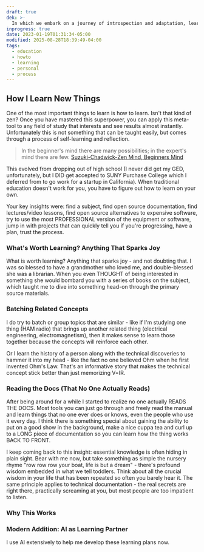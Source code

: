 ```yaml
---
draft: true
dek: >-
  In which we embark on a journey of introspection and adaptation, learning about ourselves so we can better learn about everything else
inprogress: true
date: 2023-01-19T01:31:34-05:00
modified: 2025-08-28T18:39:49-04:00
tags:
  - education
  - howto
  - learning
  - personal
  - process
---
```


## How I Learn New Things

One of the most important things to learn is how to learn. Isn't that kind of zen? Once you have mastered this superpower, you can apply this meta-tool to any field of study that interests and see results almost instantly. Unfortunately this is not something that can be taught easily, but comes through a process of self-learning and reflection.

>In the beginner's mind there are many possibilities; in the expert's mind there are few.
>[Suzuki-Chadwick-Zen Mind, Beginners Mind](Suzuki-Chadwick-Zen%20Mind,%20Beginners%20Mind.md)

This evolved from dropping out of high school (I never did get my GED, unfortunately, but I DID get accepted to SUNY Purchase College which I deferred from to go work for a startup in California). When traditional education doesn't work for you, you have to figure out how to learn on your own.

Your key insights were: find a subject, find open source documentation, find lectures/video lessons, find open source alternatives to expensive software, try to use the most PROFESSIONAL version of the equipment or software, jump in with projects that can quickly tell you if you're progressing, have a plan, trust the process.

### What's Worth Learning? Anything That Sparks Joy

What is worth learning? Anything that sparks joy - and not doubting that. I was so blessed to have a grandmother who loved me, and double-blessed she was a librarian. When you even THOUGHT of being interested in something she would bombard you with a series of books on the subject, which taught me to dive into something head-on through the primary source materials.

### Batching Related Concepts

I do try to batch or group topics that are similar - like if I'm studying one thing (HAM radio) that brings up another related thing (electrical engineering, electromagnetism), then it makes sense to learn those together because the concepts will reinforce each other.

Or I learn the history of a person along with the technical discoveries to hammer it into my head - like the fact no one believed Ohm when he first invented Ohm's Law. That's an informative story that makes the technical concept stick better than just memorizing V=IR.

### Reading the Docs (That No One Actually Reads)

After being around for a while I started to realize no one actually READS THE DOCS. Most tools you can just go through and freely read the manual and learn things that no one ever does or knows, even the people who use it every day. I think there is something special about gaining the ability to put on a good show in the background, make a nice cuppa tea and curl up to a LONG piece of documentation so you can learn how the thing works BACK TO FRONT.

I keep coming back to this insight: essential knowledge is often hiding in plain sight. Bear with me now, but take something as simple the nursery rhyme "row row row your boat, life is but a dream" - there's profound wisdom embedded in what we tell toddlers. Think about all the crucial wisdom in your life that has been repeated so often you barely hear it. The same principle applies to technical documentation - the real secrets are right there, practically screaming at you, but most people are too impatient to listen.

### Why This Works


### Modern Addition: AI as Learning Partner

I use AI extensively to help me develop these learning plans now.